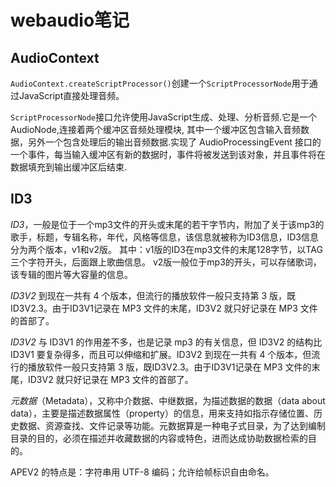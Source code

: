 # webaudio笔记

## AudioContext

`AudioContext.createScriptProcessor()`创建一个`ScriptProcessorNode`用于通过JavaScript直接处理音频。

`ScriptProcessorNode`接口允许使用JavaScript生成、处理、分析音频.它是一个 AudioNode,连接着两个缓冲区音频处理模块, 其中一个缓冲区包含输入音频数据，另外一个包含处理后的输出音频数据.实现了 AudioProcessingEvent 接口的一个事件，每当输入缓冲区有新的数据时，事件将被发送到该对象，并且事件将在数据填充到输出缓冲区后结束.

## ID3

*ID3*，一般是位于一个mp3文件的开头或末尾的若干字节内，附加了关于该mp3的歌手，标题，专辑名称，年代，风格等信息，该信息就被称为ID3信息，ID3信息分为两个版本，v1和v2版。 其中：v1版的ID3在mp3文件的末尾128字节，以TAG三个字符开头，后面跟上歌曲信息。 v2版一般位于mp3的开头，可以存储歌词，该专辑的图片等大容量的信息。

*ID3V2* 到现在一共有 4 个版本，但流行的播放软件一般只支持第 3 版，既ID3V2.3。由于ID3V1记录在 MP3 文件的末尾，ID3V2 就只好记录在 MP3 文件的首部了。

*ID3V2* 与 ID3V1 的作用差不多，也是记录 mp3 的有关信息，但 ID3V2 的结构比 ID3V1 要复杂得多，而且可以伸缩和扩展。ID3V2 到现在一共有 4 个版本，但流行的播放软件一般只支持第 3 版，既ID3V2.3。由于ID3V1记录在 MP3 文件的末尾，ID3V2 就只好记录在 MP3 文件的首部了。

*元数据*（Metadata），又称中介数据、中继数据，为描述数据的数据（data about data），主要是描述数据属性（property）的信息，用来支持如指示存储位置、历史数据、资源查找、文件记录等功能。元数据算是一种电子式目录，为了达到编制目录的目的，必须在描述并收藏数据的内容或特色，进而达成协助数据检索的目的。

APEV2 的特点是：字符串用 UTF-8 编码；允许给帧标识自由命名。
